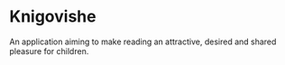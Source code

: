# Knigovishe
An application aiming to make reading an attractive, desired and shared pleasure for children.
